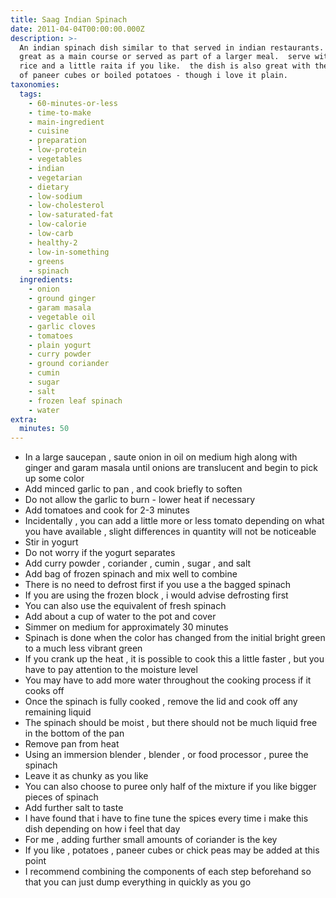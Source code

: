 ```yaml
---
title: Saag Indian Spinach
date: 2011-04-04T00:00:00.000Z
description: >-
  An indian spinach dish similar to that served in indian restaurants.  this is
  great as a main course or served as part of a larger meal.  serve with basmati
  rice and a little raita if you like.  the dish is also great with the addition
  of paneer cubes or boiled potatoes - though i love it plain.
taxonomies:
  tags:
    - 60-minutes-or-less
    - time-to-make
    - main-ingredient
    - cuisine
    - preparation
    - low-protein
    - vegetables
    - indian
    - vegetarian
    - dietary
    - low-sodium
    - low-cholesterol
    - low-saturated-fat
    - low-calorie
    - low-carb
    - healthy-2
    - low-in-something
    - greens
    - spinach
  ingredients:
    - onion
    - ground ginger
    - garam masala
    - vegetable oil
    - garlic cloves
    - tomatoes
    - plain yogurt
    - curry powder
    - ground coriander
    - cumin
    - sugar
    - salt
    - frozen leaf spinach
    - water
extra:
  minutes: 50
---
```

 - In a large saucepan , saute onion in oil on medium high along with ginger and garam masala until onions are translucent and begin to pick up some color
 - Add minced garlic to pan , and cook briefly to soften
 - Do not allow the garlic to burn - lower heat if necessary
 - Add tomatoes and cook for 2-3 minutes
 - Incidentally , you can add a little more or less tomato depending on what you have available , slight differences in quantity will not be noticeable
 - Stir in yogurt
 - Do not worry if the yogurt separates
 - Add curry powder , coriander , cumin , sugar , and salt
 - Add bag of frozen spinach and mix well to combine
 - There is no need to defrost first if you use a the bagged spinach
 - If you are using the frozen block , i would advise defrosting first
 - You can also use the equivalent of fresh spinach
 - Add about a cup of water to the pot and cover
 - Simmer on medium for approximately 30 minutes
 - Spinach is done when the color has changed from the initial bright green to a much less vibrant green
 - If you crank up the heat , it is possible to cook this a little faster , but you have to pay attention to the moisture level
 - You may have to add more water throughout the cooking process if it cooks off
 - Once the spinach is fully cooked , remove the lid and cook off any remaining liquid
 - The spinach should be moist , but there should not be much liquid free in the bottom of the pan
 - Remove pan from heat
 - Using an immersion blender , blender , or food processor , puree the spinach
 - Leave it as chunky as you like
 - You can also choose to puree only half of the mixture if you like bigger pieces of spinach
 - Add further salt to taste
 - I have found that i have to fine tune the spices every time i make this dish depending on how i feel that day
 - For me , adding further small amounts of coriander is the key
 - If you like , potatoes , paneer cubes or chick peas may be added at this point
 - I recommend combining the components of each step beforehand so that you can just dump everything in quickly as you go
